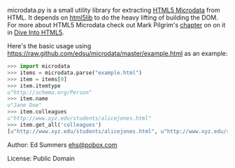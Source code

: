microdata.py is a small utility library for extracting 
[HTML5 Microdata](http://dev.w3.org/html5/md/) from 
HTML. It depends on 
[html5lib](http://code.google.com/p/html5lib/)
to do the heavy lifting of building the DOM. 
For more about HTML5 Microdata check out Mark Pilgrim's 
[chapter](http://diveintohtml5.org/extensibility.html) on on it in 
[Dive Into HTML5](http://diveintohtml5.org/).

Here's the basic usage using https://raw.github.com/edsu/microdata/master/example.html as an example:

```python
>>> import microdata
>>> items = microdata.parse("example.html")
>>> item = items[0]
>>> item.itemtype
u"http://schema.org/Person"
>>> item.name
u"Jane Doe"
>>> item.colleagues
u"http://www.xyz.edu/students/alicejones.html"
>>> item.get_all('colleagues')
[u"http://www.xyz.edu/students/alicejones.html", u"http://www.xyz.edu/students/bobsmith.html"]
```

Author: Ed Summers <ehs@pobox.com>

License: Public Domain
